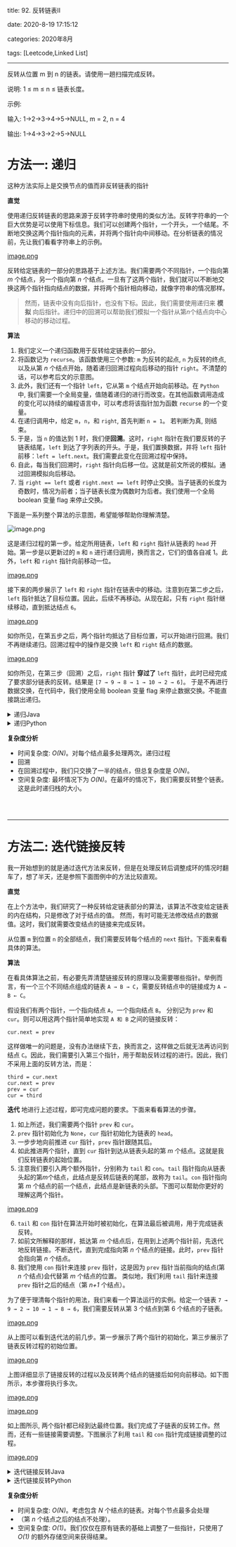 
title: 92. 反转链表II

date: 2020-8-19 17:15:12

categories: 2020年8月

tags: [Leetcode,Linked List]

---


反转从位置 m 到 n 的链表。请使用一趟扫描完成反转。


<!-- more -->

 说明:
1 ≤ m ≤ n ≤ 链表长度。

 示例:

输入: 1->2->3->4->5->NULL, m = 2, n = 4

输出: 1->4->3->2->5->NULL


# 方法一: 递归

这种方法实际上是交换节点的值而非反转链表的指针

**直觉**

使用递归反转链表的思路来源于反转字符串时使用的类似方法。反转字符串的一个巨大优势是可以使用下标信息。我们可以创建两个指针，一个开头，一个结尾。不断地交换这两个指针指向的元素，并将两个指针向中间移动。在分析链表的情况前，先让我们看看字符串上的示例。

[image.png](https://pic.leetcode-cn.com/7f6ec0687455cfecce2019fcb560d7066d7e7dfedd46922d3cc96bcbff3c1eb5-image.png)


反转给定链表的一部分的思路基于上述方法。我们需要两个不同指针，一个指向第 *m* 个结点，另一个指向第 *n* 个结点。一旦有了这两个指针，我们就可以不断地交换这两个指针指向结点的数据，并将两个指针相向移动，就像字符串的情况那样。

> 然而，链表中没有向后指针，也没有下标。因此，我们需要使用递归来 **模拟** 向后指针。递归中的回溯可以帮助我们模拟一个指针从第*n*个结点向中心移动的移动过程。

**算法**

1. 我们定义一个递归函数用于反转给定链表的一部分。
2. 将函数记为 `recurse`。该函数使用三个参数: `m` 为反转的起点, `n` 为反转的终点, 以及从第 *n* 个结点开始，随着递归回溯过程向后移动的指针 `right`。不清楚的话，可以参考后文的示意图。
3. 此外，我们还有一个指针 `left`，它从第 `m` 个结点开始向前移动。在 `Python` 中, 我们需要一个全局变量，值随着递归的进行而改变。在其他函数调用造成的变化可以持续的编程语言中，可以考虑将该指针加为函数 `recurse` 的一个变量。
4. 在递归调用中，给定 `m`，`n`，和 `right`, 首先判断 `n = 1`。 若判断为真, 则结束。
5. 于是，当 `n` 的值达到 1 时，我们便**回溯**。这时，`right` 指针在我们要反转的子链表结尾，`left` 到达了字列表的开头。于是，我们置换数据，并将 `left` 指针前移：`left = left.next`。我们需要此变化在回溯过程中保持。
6. 自此，每当我们回溯时，`right` 指针向后移一位。这就是前文所说的模拟。通过回溯模拟向后移动。
7. 当 `right == left` 或者 `right.next == left` 时停止交换。当子链表的长度为奇数时，情况为前者；当子链表长度为偶数时为后者。我们使用一个全局 boolean 变量 flag 来停止交换。

下面是一系列整个算法的示意图，希望能够帮助你理解清楚。

![image.png](http://pic.leetcode-cn.com/1adc7164bea5cd650af1545682900c792bd37a82df607aeb4f87a233d3eb69cf-image.png)


这是递归过程的第一步。给定所用链表，`left` 和 `right` 指针从链表的 `head` 开始。第一步是以更新过的 `m` 和 `n` 进行递归调用，换而言之，它们的值各自减 1。此外，`left` 和 `right` 指针向前移动一位。

[image.png](https://pic.leetcode-cn.com/162f18666a30ffd98e185da1311f2daa48b087b03d3a9eefeeb9541eafbcd013-image.png)


接下来的两步展示了 `left` 和 `right` 指针在链表中的移动。注意到在第二步之后，`left` 指针抵达了目标位置。因此，后续不再移动。从现在起，只有 `right` 指针继续移动，直到抵达结点 `6`。

[image.png](https://pic.leetcode-cn.com/4213450e7d9466ddf22f289d5e753df47a94a9a87789312a02de2979ed161718-image.png)


如你所见，在第五步之后，两个指针均抵达了目标位置，可以开始进行回溯。我们不再继续递归。回溯过程中的操作是交换 `left` 和 `right` 结点的数据。

[image.png](https://pic.leetcode-cn.com/36b2ed0c1859c5574a17597070797d8f26b77a9c13a0c3462ea150b1058fbbce-image.png)


如你所见，在第三步（回溯）之后，`right` 指针 **穿过了** `left` 指针，此时已经完成了要求部分链表的反转。结果是 `[7 → 9 → 8 → 1 → 10 → 2 → 6]`。 于是不再进行数据交换，在代码中，我们使用全局 boolean 变量 flag 来停止数据交换。不能直接跳出递归。
<details>
    <summary>递归Java</summary>
    

```Java [solution 1]
class Solution {

    // Object level variables since we need the changes
    // to persist across recursive calls and Java is pass by value.
    private boolean stop;
    private ListNode left;

    public void recurseAndReverse(ListNode right, int m, int n) {

        // base case. Don't proceed any further
        if (n == 1) {
            return;
        }

        // Keep moving the right pointer one step forward until (n == 1)
        right = right.next;

        // Keep moving left pointer to the right until we reach the proper node
        // from where the reversal is to start.
        if (m > 1) {
            this.left = this.left.next;
        }

        // Recurse with m and n reduced.
        this.recurseAndReverse(right, m - 1, n - 1);

        // In case both the pointers cross each other or become equal, we
        // stop i.e. don't swap data any further. We are done reversing at this
        // point.
        if (this.left == right || right.next == this.left) {
            this.stop = true;            
        }

        // Until the boolean stop is false, swap data between the two pointers
        if (!this.stop) {
            int t = this.left.val;
            this.left.val = right.val;
            right.val = t;

            // Move left one step to the right.
            // The right pointer moves one step back via backtracking.
            this.left = this.left.next;
        }
    }

    public ListNode reverseBetween(ListNode head, int m, int n) {
        this.left = head;
        this.stop = false;
        this.recurseAndReverse(head, m, n);
        return head;
    }
}
```
</details>

<details>
    <summary>递归Python</summary>
    
```Python [solution 1]
class Solution:
    def reverseBetween(self, head, m, n):
        """
        :type head: ListNode
        :type m: int
        :type n: int
        :rtype: ListNode
        """

        if not head:
            return None

        left, right = head, head
        stop = False
        def recurseAndReverse(right, m, n):
            nonlocal left, stop

            # base case. Don't proceed any further
            if n == 1:
                return

            # Keep moving the right pointer one step forward until (n == 1)
            right = right.next

            # Keep moving left pointer to the right until we reach the proper node
            # from where the reversal is to start.
            if m > 1:
                left = left.next

            # Recurse with m and n reduced.
            recurseAndReverse(right, m - 1, n - 1)

            # In case both the pointers cross each other or become equal, we
            # stop i.e. don't swap data any further. We are done reversing at this
            # point.
            if left == right or right.next == left:
                stop = True

            # Until the boolean stop is false, swap data between the two pointers     
            if not stop:
                left.val, right.val = right.val, left.val

                # Move left one step to the right.
                # The right pointer moves one step back via backtracking.
                left = left.next           

        recurseAndReverse(right, m, n)
        return head
```

</details>

**复杂度分析**

* 时间复杂度: *O(N)*。对每个结点最多处理两次。递归过程
* 回溯
* 在回溯过程中，我们只交换了一半的结点，但总复杂度是 *O(N)*。
* 空间复杂度: 最坏情况下为 *O(N)*。在最坏的情况下，我们需要反转整个链表。这是此时递归栈的大小。
<br/>
<br/>

---

# 方法二: 迭代链接反转

我一开始想到的就是通过迭代方法来反转，但是在处理反转后调整成环的情况时翻车了，想了半天，还是参照下面图例中的方法比较直观。

**直觉**

在上个方法中，我们研究了一种反转给定链表部分的算法，该算法不改变给定链表的内在结构，只是修改了对于结点的值。 然而，有时可能无法修改结点的数据值。这时，我们就需要改变结点的链接来完成反转。

从位置 `m` 到位置 `n` 的全部结点，我们需要反转每个结点的 `next` 指针。下面来看看具体的算法。

**算法**

在看具体算法之前，有必要先弄清楚链接反转的原理以及需要哪些指针。举例而言，有一个三个不同结点组成的链表 `A → B → C`，需要反转结点中的链接成为 `A ← B ← C`。

假设我们有两个指针，一个指向结点 `A`，一个指向结点 `B`。 分别记为 `prev` 和 `cur`。则可以用这两个指针简单地实现 `A 和 B` 之间的链接反转：

```
cur.next = prev
```

这样做唯一的问题是，没有办法继续下去，换而言之，这样做之后就无法再访问到结点 `C`。因此，我们需要引入第三个指针，用于帮助反转过程的进行。因此，我们不采用上面的反转方法，而是：

```
third = cur.next
cur.next = prev
prev = cur
cur = third
```


 **迭代** 地进行上述过程，即可完成问题的要求。下面来看看算法的步骤。

1. 如上所述，我们需要两个指针 `prev` 和 `cur`。
2. `prev` 指针初始化为 `None`，`cur` 指针初始化为链表的 `head`。
3. 一步步地向前推进 `cur` 指针，`prev` 指针跟随其后。
4. 如此推进两个指针，直到 `cur` 指针到达从链表头起的第 *m* 个结点。这就是我们反转链表的起始位置。
5. 注意我们要引入两个额外指针，分别称为 `tail` 和 `con`。`tail` 指针指向从链表头起的第*m*个结点，此结点是反转后链表的尾部，故称为 `tail`。`con` 指针指向第 *m* 个结点的前一个结点，此结点是新链表的头部。下图可以帮助你更好的理解这两个指针。

[image.png](https://pic.leetcode-cn.com/bf38eaeb92184fbfb55bd76336c7f746b6f01b3c83bd921268afe84a3c3cf183-image.png)


6. `tail` 和 `con` 指针在算法开始时被初始化，在算法最后被调用，用于完成链表反转。
7. 如前文所解释的那样，抵达第 *m* 个结点后，在用到上述两个指针前，先迭代地反转链接。不断迭代，直到完成指向第 *n* 个结点的链接。此时，`prev` 指针会指向第 *n* 个结点。
8. 我们使用 `con` 指针来连接 `prev` 指针，这是因为 `prev` 指针当前指向的结点(第 *n* 个结点)会代替第 *m* 个结点的位置。 类似地，我们利用 `tail` 指针来连接 `prev` 指针之后的结点（第 *n+1* 个结点）。

为了便于理清每个指针的用法，我们来看一个算法运行的实例。给定一个链表 `7 → 9 → 2 → 10 → 1 → 8 → 6`，我们需要反转从第 3 个结点到第 6 个结点的子链表。

[image.png](https://pic.leetcode-cn.com/08d4eb39be0db6ded442a208399b5778bbab1cf75c26bc5b3d93128b7c224cb4-image.png)


从上图可以看到迭代法的前几步。第一步展示了两个指针的初始化，第三步展示了链表反转过程的初始位置。

[image.png](https://pic.leetcode-cn.com/77af1e2ca8bd5f9ccc89802094ce07e2505c6b4483ccd6887f2762a6e67310e1-image.png)


上图详细显示了链接反转的过程以及反转两个结点的链接后如何向前移动。如下图所示，本步骤将执行多次。

[image.png](https://pic.leetcode-cn.com/f634c434bcc5092d84b3125a4cd7c723aa3ddd53dcfb9ec3077423cbff1d2f85-image.png)


[image.png](https://pic.leetcode-cn.com/b11861e6d3a86cdec19152d442dd243aaf0fb6c914787e7cf60990f2ecf0d558-image.png)


如上图所示, 两个指针都已经到达最终位置。我们完成了子链表的反转工作。然而，还有一些链接需要调整。下图展示了利用 `tail` 和 `con` 指针完成链接调整的过程。

[image.png](https://pic.leetcode-cn.com/968684e83b4cbc4b4db6f80e3bda03748729af672e702a8d3473b24cd04a7092-image.png)


<details>
    <summary>迭代链接反转Java</summary>

```Java [solution 2]
class Solution {
    public ListNode reverseBetween(ListNode head, int m, int n) {

        // Empty list
        if (head == null) {
            return null;
        }

        // Move the two pointers until they reach the proper starting point
        // in the list.
        ListNode cur = head, prev = null;
        while (m > 1) {
            prev = cur;
            cur = cur.next;
            m--;
            n--;
        }

        // The two pointers that will fix the final connections.
        ListNode con = prev, tail = cur;

        // Iteratively reverse the nodes until n becomes 0.
        ListNode third = null;
        while (n > 0) {
            third = cur.next;
            cur.next = prev;
            prev = cur;
            cur = third;
            n--;
        }

        // Adjust the final connections as explained in the algorithm
        if (con != null) {
            con.next = prev;
        } else {
            head = prev;
        }

        tail.next = cur;
        return head;
    }
}
```

</details>

<details>
    <summary>迭代链接反转Python</summary>
    
```Python [solution 2]
class Solution:
    def reverseBetween(self, head, m, n):
        """
        :type head: ListNode
        :type m: int
        :type n: int
        :rtype: ListNode
        """

        # Empty list
        if not head:
            return None

        # Move the two pointers until they reach the proper starting point
        # in the list.
        cur, prev = head, None
        while m > 1:
            prev = cur
            cur = cur.next
            m, n = m - 1, n - 1

        # The two pointers that will fix the final connections.
        tail, con = cur, prev

        # Iteratively reverse the nodes until n becomes 0.
        while n:
            third = cur.next
            cur.next = prev
            prev = cur
            cur = third
            n -= 1

        # Adjust the final connections as explained in the algorithm
        if con:
            con.next = prev
        else:
            head = prev
        tail.next = cur
        return head
```

</details>

**复杂度分析**

* 时间复杂度: *O(N)*。考虑包含 *N* 个结点的链表。对每个节点最多会处理
* （第 *n* 个结点之后的结点不处理）。
* 空间复杂度: *O(1)*。我们仅仅在原有链表的基础上调整了一些指针，只使用了 *O(1)* 的额外存储空间来获得结果。
<br />

